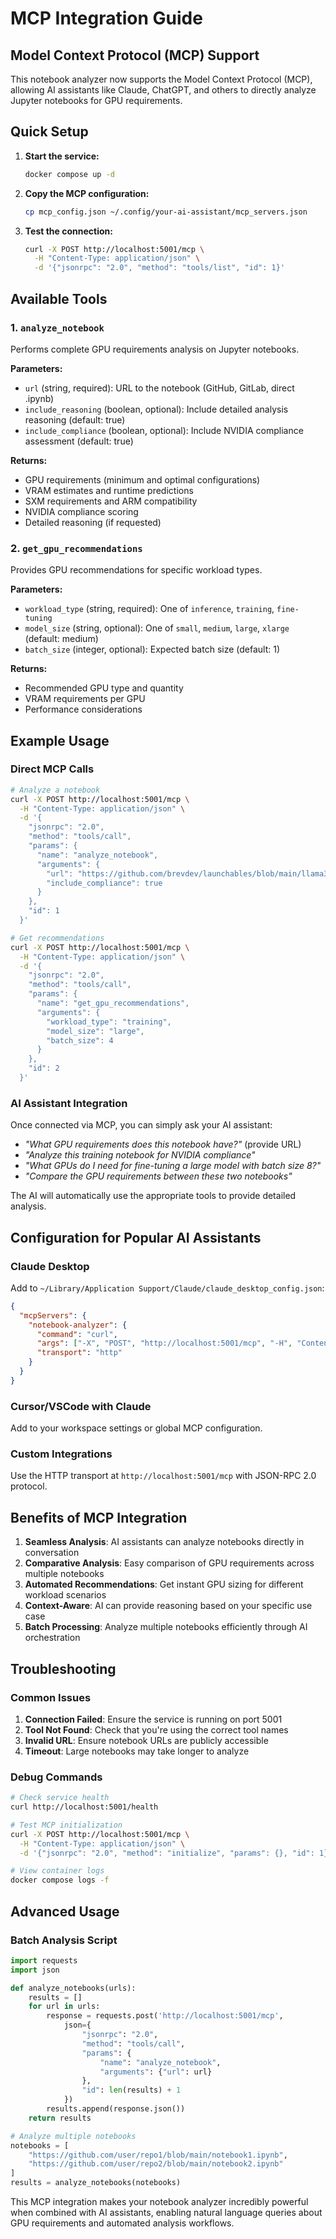 # MCP Integration Guide

## Model Context Protocol (MCP) Support

This notebook analyzer now supports the Model Context Protocol (MCP), allowing AI assistants like Claude, ChatGPT, and others to directly analyze Jupyter notebooks for GPU requirements.

## Quick Setup

1. **Start the service:**
   ```bash
   docker compose up -d
   ```

2. **Copy the MCP configuration:**
   ```bash
   cp mcp_config.json ~/.config/your-ai-assistant/mcp_servers.json
   ```

3. **Test the connection:**
   ```bash
   curl -X POST http://localhost:5001/mcp \
     -H "Content-Type: application/json" \
     -d '{"jsonrpc": "2.0", "method": "tools/list", "id": 1}'
   ```

## Available Tools

### 1. `analyze_notebook`
Performs complete GPU requirements analysis on Jupyter notebooks.

**Parameters:**
- `url` (string, required): URL to the notebook (GitHub, GitLab, direct .ipynb)
- `include_reasoning` (boolean, optional): Include detailed analysis reasoning (default: true)
- `include_compliance` (boolean, optional): Include NVIDIA compliance assessment (default: true)

**Returns:**
- GPU requirements (minimum and optimal configurations)
- VRAM estimates and runtime predictions
- SXM requirements and ARM compatibility
- NVIDIA compliance scoring
- Detailed reasoning (if requested)

### 2. `get_gpu_recommendations`
Provides GPU recommendations for specific workload types.

**Parameters:**
- `workload_type` (string, required): One of `inference`, `training`, `fine-tuning`
- `model_size` (string, optional): One of `small`, `medium`, `large`, `xlarge` (default: medium)
- `batch_size` (integer, optional): Expected batch size (default: 1)

**Returns:**
- Recommended GPU type and quantity
- VRAM requirements per GPU
- Performance considerations

## Example Usage

### Direct MCP Calls

```bash
# Analyze a notebook
curl -X POST http://localhost:5001/mcp \
  -H "Content-Type: application/json" \
  -d '{
    "jsonrpc": "2.0",
    "method": "tools/call",
    "params": {
      "name": "analyze_notebook",
      "arguments": {
        "url": "https://github.com/brevdev/launchables/blob/main/llama3_finetune_inference.ipynb",
        "include_compliance": true
      }
    },
    "id": 1
  }'

# Get recommendations
curl -X POST http://localhost:5001/mcp \
  -H "Content-Type: application/json" \
  -d '{
    "jsonrpc": "2.0", 
    "method": "tools/call",
    "params": {
      "name": "get_gpu_recommendations",
      "arguments": {
        "workload_type": "training",
        "model_size": "large",
        "batch_size": 4
      }
    },
    "id": 2
  }'
```

### AI Assistant Integration

Once connected via MCP, you can simply ask your AI assistant:

- *"What GPU requirements does this notebook have?"* (provide URL)
- *"Analyze this training notebook for NVIDIA compliance"*
- *"What GPUs do I need for fine-tuning a large model with batch size 8?"*
- *"Compare the GPU requirements between these two notebooks"*

The AI will automatically use the appropriate tools to provide detailed analysis.

## Configuration for Popular AI Assistants

### Claude Desktop
Add to `~/Library/Application Support/Claude/claude_desktop_config.json`:
```json
{
  "mcpServers": {
    "notebook-analyzer": {
      "command": "curl",
      "args": ["-X", "POST", "http://localhost:5001/mcp", "-H", "Content-Type: application/json"],
      "transport": "http"
    }
  }
}
```

### Cursor/VSCode with Claude
Add to your workspace settings or global MCP configuration.

### Custom Integrations
Use the HTTP transport at `http://localhost:5001/mcp` with JSON-RPC 2.0 protocol.

## Benefits of MCP Integration

1. **Seamless Analysis**: AI assistants can analyze notebooks directly in conversation
2. **Comparative Analysis**: Easy comparison of GPU requirements across multiple notebooks  
3. **Automated Recommendations**: Get instant GPU sizing for different workload scenarios
4. **Context-Aware**: AI can provide reasoning based on your specific use case
5. **Batch Processing**: Analyze multiple notebooks efficiently through AI orchestration

## Troubleshooting

### Common Issues

1. **Connection Failed**: Ensure the service is running on port 5001
2. **Tool Not Found**: Check that you're using the correct tool names
3. **Invalid URL**: Ensure notebook URLs are publicly accessible
4. **Timeout**: Large notebooks may take longer to analyze

### Debug Commands

```bash
# Check service health
curl http://localhost:5001/health

# Test MCP initialization  
curl -X POST http://localhost:5001/mcp \
  -H "Content-Type: application/json" \
  -d '{"jsonrpc": "2.0", "method": "initialize", "params": {}, "id": 1}'

# View container logs
docker compose logs -f
```

## Advanced Usage

### Batch Analysis Script
```python
import requests
import json

def analyze_notebooks(urls):
    results = []
    for url in urls:
        response = requests.post('http://localhost:5001/mcp', 
            json={
                "jsonrpc": "2.0",
                "method": "tools/call",
                "params": {
                    "name": "analyze_notebook", 
                    "arguments": {"url": url}
                },
                "id": len(results) + 1
            })
        results.append(response.json())
    return results

# Analyze multiple notebooks
notebooks = [
    "https://github.com/user/repo1/blob/main/notebook1.ipynb",
    "https://github.com/user/repo2/blob/main/notebook2.ipynb"
]
results = analyze_notebooks(notebooks)
```

This MCP integration makes your notebook analyzer incredibly powerful when combined with AI assistants, enabling natural language queries about GPU requirements and automated analysis workflows. 